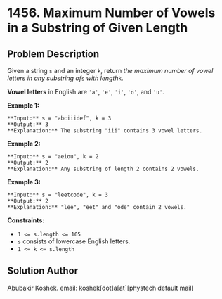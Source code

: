 # 1456\. Maximum Number of Vowels in a Substring of Given Length

## Problem Description

Given a string `s` and an integer `k`, return _the maximum number of vowel
letters in any substring of_`s` _with length_`k`.

**Vowel letters** in English are `'a'`, `'e'`, `'i'`, `'o'`, and `'u'`.

**Example 1:**

    
    
    **Input:** s = "abciiidef", k = 3
    **Output:** 3
    **Explanation:** The substring "iii" contains 3 vowel letters.
    

**Example 2:**

    
    
    **Input:** s = "aeiou", k = 2
    **Output:** 2
    **Explanation:** Any substring of length 2 contains 2 vowels.
    

**Example 3:**

    
    
    **Input:** s = "leetcode", k = 3
    **Output:** 2
    **Explanation:** "lee", "eet" and "ode" contain 2 vowels.
    

**Constraints:**

  * `1 <= s.length <= 105`
  * `s` consists of lowercase English letters.
  * `1 <= k <= s.length`

## Solution Author

Abubakir Koshek. email: koshek[dot]a[at][phystech default mail]

